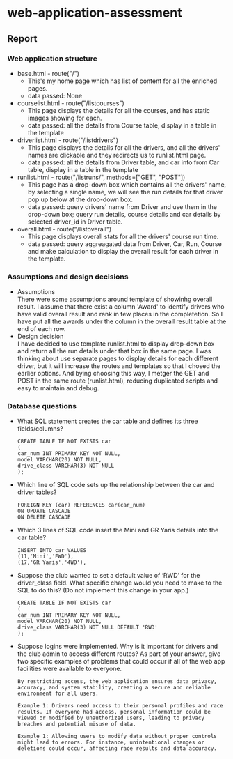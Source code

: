 # web-application-assessment

## Report
### Web application structure
- base.html - route("/")
    - This's my home page which has list of content for all the enriched pages.
    - data passed: None
- courselist.html - route("/listcourses")
    - This page displays the details for all the courses, and has static images showing for each.
    - data passed: all the details from Course table, display in a table in the template
- driverlist.html - route("/listdrivers")
    - This page displays the details for all the drivers, and all the drivers' names are clickable and they redirects us to runlist.html page.
    - data passed: all the details from Driver table, and car info from Car table, display in a table in the template
- runlist.html - route("/listruns/", methods=["GET", "POST"])
    - This page has a drop-down box which contains all the drivers' name, by selecting a single name, we will see the run details for that driver pop up below at the drop-down box.
    - data passed: query drivers' name from Driver and use them in the drop-down box; query run details, course details and car details by selected driver_id in Driver table.
- overall.html - route("/listoverall")
    - This page displays overall stats for all the drivers' course run time.
    - data passed: query aggreagated data from Driver, Car, Run, Course and make calculation to display the overall result for each driver in the template.

### Assumptions and design decisions
- Assumptions  
    There were some assumptions around template of showinhg overall result. 
    I assume that there exist a column 'Award' to identify drivers who have valid overall result and rank in few places in the completetion. So I have put all the awards under the column in the overall result table at the end of each row.
- Design decision  
    I have decided to use template runlist.html to display drop-down box and return all the run details under that box in the same page. I was thinking about use separate pages to display details for each different driver, but it will increase the routes and templates so that I chosed the earlier options.
    And bying choosing this way, I metger the GET and POST in the same route (runlist.html), reducing duplicated scripts and easy to maintain and debug.


### Database questions
- What SQL statement creates the car table and defines its three fields/columns?   
    ```
    CREATE TABLE IF NOT EXISTS car
    (
    car_num INT PRIMARY KEY NOT NULL,
    model VARCHAR(20) NOT NULL,
    drive_class VARCHAR(3) NOT NULL
    );
    ```
- Which line of SQL code sets up the relationship between the car and driver tables? 
    ```
    FOREIGN KEY (car) REFERENCES car(car_num)
    ON UPDATE CASCADE
    ON DELETE CASCADE
    ```

- Which 3 lines of SQL code insert the Mini and GR Yaris details into the car table?
    ```
    INSERT INTO car VALUES
    (11,'Mini','FWD'),
    (17,'GR Yaris','4WD'),
    ```
- Suppose the club wanted to set a default value of ‘RWD’ for the driver_class field.  What specific change would you need to make to the SQL to do this?  (Do not implement this change in your app.) 
    ```
    CREATE TABLE IF NOT EXISTS car
    (
    car_num INT PRIMARY KEY NOT NULL,
    model VARCHAR(20) NOT NULL,
    drive_class VARCHAR(3) NOT NULL DEFAULT 'RWD'
    );
    ```
- Suppose logins were implemented.  Why is it important for drivers and the club admin to access different routes?  As part of your answer, give two specific examples of problems that could occur if all of the web app facilities were available to everyone. 
    ```
    By restricting access, the web application ensures data privacy, accuracy, and system stability, creating a secure and reliable environment for all users.  

    Example 1: Drivers need access to their personal profiles and race results. If everyone had access, personal information could be viewed or modified by unauthorized users, leading to privacy breaches and potential misuse of data.

    Example 1: Allowing users to modify data without proper controls might lead to errors. For instance, unintentional changes or deletions could occur, affecting race results and data accuracy.
    ```
    
